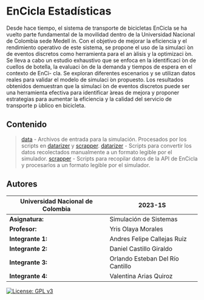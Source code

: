 # EnCicla Estadísticas

Desde hace tiempo, el sistema de transporte
de bicicletas EnCicla se ha vuelto parte fundamental
de la movilidad dentro de la Universidad Nacional de
Colombia sede Medell ́ın. Con el objetivo de mejorar la
eficiencia y el rendimiento operativo de este sistema,
se propone el uso de la simulaci ́on de eventos discretos
como herramienta para el an ́alisis y la optimizaci ́on. Se
lleva a cabo un estudio exhaustivo que se enfoca en la
identificaci ́on de cuellos de botella, la evaluaci ́on de la
demanda y tiempos de espera en el contexto de EnCi-
cla. Se exploran diferentes escenarios y se utilizan datos
reales para validar el modelo de simulaci ́on propuesto.
Los resultados obtenidos demuestran que la simulaci ́on
de eventos discretos puede ser una herramienta efectiva
para identificar  ́areas de mejora y proponer estrategias
para aumentar la eficiencia y la calidad del servicio de
transporte p ́ublico en bicicleta.

## Contenido

> [data](data) - Archivos de entrada para la simulación. Procesados por los scripts en [datarizer](datarizer) y [scrapper](scrapper).
> [datarizer](datarizer) - Scripts para convertir los datos recolectados manualmente a un formato legible por el simulador.
> [scrapper](scrapper) - Scripts para recopilar datos de la API de EnCicla y procesarlos a un formato legible por el simulador.

## Autores

| Universidad Nacional de Colombia | 2023-1S |
| --- | --- |
| **Asignatura:** | Simulación de Sistemas |
| **Profesor:** | Yris Olaya Morales |
| **Integrante 1:** | Andres Felipe Callejas Ruiz |
| **Integrante 2:** | Daniel Castillo Giraldo  |
| **Integrante 3:** | Orlando Esteban Del Río Cantillo |
| **Integrante 4:** | Valentina Arias Quiroz |

[![License: GPL v3](https://img.shields.io/badge/License-GPLv3-blue.svg)](https://www.gnu.org/licenses/gpl-3.0)
